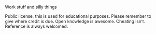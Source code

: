 Work stuff and silly things

Public license, this is used for educational purposes. Please remember to give where credit is due. Open knowledge is awesome. Cheating isn't. Reference is always welcomed.
